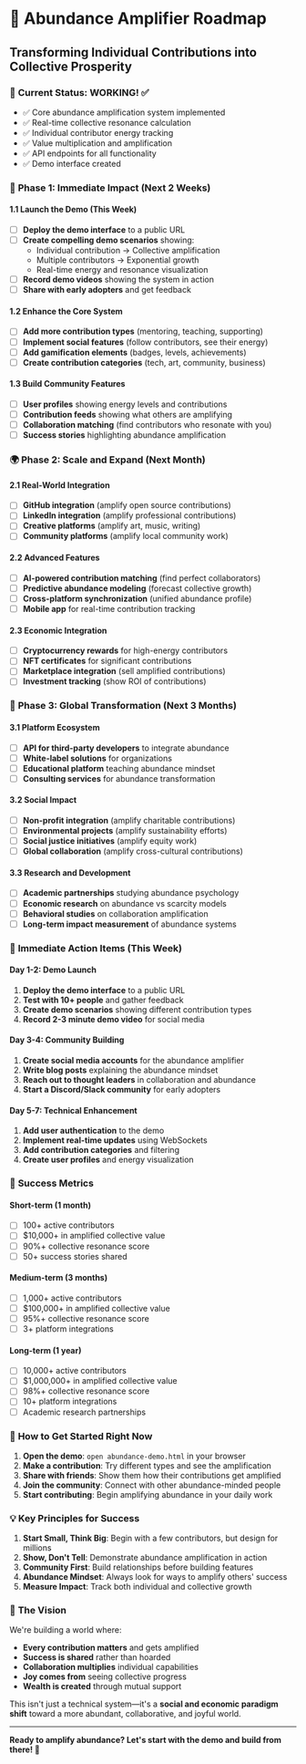 # 🌟 Abundance Amplifier Roadmap
## Transforming Individual Contributions into Collective Prosperity

### 🎯 **Current Status: WORKING! ✅**
- ✅ Core abundance amplification system implemented
- ✅ Real-time collective resonance calculation
- ✅ Individual contributor energy tracking
- ✅ Value multiplication and amplification
- ✅ API endpoints for all functionality
- ✅ Demo interface created

### 🚀 **Phase 1: Immediate Impact (Next 2 Weeks)**

#### **1.1 Launch the Demo (This Week)**
- [ ] **Deploy the demo interface** to a public URL
- [ ] **Create compelling demo scenarios** showing:
  - Individual contribution → Collective amplification
  - Multiple contributors → Exponential growth
  - Real-time energy and resonance visualization
- [ ] **Record demo videos** showing the system in action
- [ ] **Share with early adopters** and get feedback

#### **1.2 Enhance the Core System**
- [ ] **Add more contribution types** (mentoring, teaching, supporting)
- [ ] **Implement social features** (follow contributors, see their energy)
- [ ] **Add gamification elements** (badges, levels, achievements)
- [ ] **Create contribution categories** (tech, art, community, business)

#### **1.3 Build Community Features**
- [ ] **User profiles** showing energy levels and contributions
- [ ] **Contribution feeds** showing what others are amplifying
- [ ] **Collaboration matching** (find contributors who resonate with you)
- [ ] **Success stories** highlighting abundance amplification

### 🌍 **Phase 2: Scale and Expand (Next Month)**

#### **2.1 Real-World Integration**
- [ ] **GitHub integration** (amplify open source contributions)
- [ ] **LinkedIn integration** (amplify professional contributions)
- [ ] **Creative platforms** (amplify art, music, writing)
- [ ] **Community platforms** (amplify local community work)

#### **2.2 Advanced Features**
- [ ] **AI-powered contribution matching** (find perfect collaborators)
- [ ] **Predictive abundance modeling** (forecast collective growth)
- [ ] **Cross-platform synchronization** (unified abundance profile)
- [ ] **Mobile app** for real-time contribution tracking

#### **2.3 Economic Integration**
- [ ] **Cryptocurrency rewards** for high-energy contributors
- [ ] **NFT certificates** for significant contributions
- [ ] **Marketplace integration** (sell amplified contributions)
- [ ] **Investment tracking** (show ROI of contributions)

### 🌟 **Phase 3: Global Transformation (Next 3 Months)**

#### **3.1 Platform Ecosystem**
- [ ] **API for third-party developers** to integrate abundance
- [ ] **White-label solutions** for organizations
- [ ] **Educational platform** teaching abundance mindset
- [ ] **Consulting services** for abundance transformation

#### **3.2 Social Impact**
- [ ] **Non-profit integration** (amplify charitable contributions)
- [ ] **Environmental projects** (amplify sustainability efforts)
- [ ] **Social justice initiatives** (amplify equity work)
- [ ] **Global collaboration** (amplify cross-cultural contributions)

#### **3.3 Research and Development**
- [ ] **Academic partnerships** studying abundance psychology
- [ ] **Economic research** on abundance vs scarcity models
- [ ] **Behavioral studies** on collaboration amplification
- [ ] **Long-term impact measurement** of abundance systems

### 🎯 **Immediate Action Items (This Week)**

#### **Day 1-2: Demo Launch**
1. **Deploy the demo interface** to a public URL
2. **Test with 10+ people** and gather feedback
3. **Create demo scenarios** showing different contribution types
4. **Record 2-3 minute demo video** for social media

#### **Day 3-4: Community Building**
1. **Create social media accounts** for the abundance amplifier
2. **Write blog posts** explaining the abundance mindset
3. **Reach out to thought leaders** in collaboration and abundance
4. **Start a Discord/Slack community** for early adopters

#### **Day 5-7: Technical Enhancement**
1. **Add user authentication** to the demo
2. **Implement real-time updates** using WebSockets
3. **Add contribution categories** and filtering
4. **Create user profiles** and energy visualization

### 🌈 **Success Metrics**

#### **Short-term (1 month)**
- [ ] 100+ active contributors
- [ ] $10,000+ in amplified collective value
- [ ] 90%+ collective resonance score
- [ ] 50+ success stories shared

#### **Medium-term (3 months)**
- [ ] 1,000+ active contributors
- [ ] $100,000+ in amplified collective value
- [ ] 95%+ collective resonance score
- [ ] 3+ platform integrations

#### **Long-term (1 year)**
- [ ] 10,000+ active contributors
- [ ] $1,000,000+ in amplified collective value
- [ ] 98%+ collective resonance score
- [ ] 10+ platform integrations
- [ ] Academic research partnerships

### 🚀 **How to Get Started Right Now**

1. **Open the demo**: `open abundance-demo.html` in your browser
2. **Make a contribution**: Try different types and see the amplification
3. **Share with friends**: Show them how their contributions get amplified
4. **Join the community**: Connect with other abundance-minded people
5. **Start contributing**: Begin amplifying abundance in your daily work

### 💡 **Key Principles for Success**

1. **Start Small, Think Big**: Begin with a few contributors, but design for millions
2. **Show, Don't Tell**: Demonstrate abundance amplification in action
3. **Community First**: Build relationships before building features
4. **Abundance Mindset**: Always look for ways to amplify others' success
5. **Measure Impact**: Track both individual and collective growth

### 🌟 **The Vision**

We're building a world where:
- **Every contribution matters** and gets amplified
- **Success is shared** rather than hoarded
- **Collaboration multiplies** individual capabilities
- **Joy comes from** seeing collective progress
- **Wealth is created** through mutual support

This isn't just a technical system—it's a **social and economic paradigm shift** toward a more abundant, collaborative, and joyful world.

---

**Ready to amplify abundance? Let's start with the demo and build from there! 🌟**
